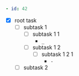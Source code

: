 ```yaml
- id: 42
```

- [x] root task
  - [ ] subtask 1
    - [ ] subtask 1 1
      - `_`
    - [ ] subtask 1 2
      - [ ] subtask 1 2 1
        - `-`
  - [ ] subtask 2
